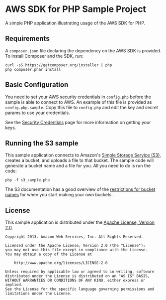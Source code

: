 # AWS SDK for PHP Sample Project

A simple PHP application illustrating usage of the AWS SDK for PHP.

## Requirements

A `composer.json` file declaring the dependency on the AWS SDK is provided. To
install Composer and the SDK, run:
    
    curl -sS https://getcomposer.org/installer | php
    php composer.phar install

## Basic Configuration

You need to set your AWS security credentials in `config.php` before the sample
is able to connect to AWS. An example of this file is provided as
`config.php.sample`. Copy this file to `config.php` and edit the key and secret
params to use your credentials.

See the [Security Credentials](http://aws.amazon.com/security-credentials) page
for more information on getting your keys.

## Running the S3 sample

This sample application connects to Amazon's [Simple Storage Service (S3)](http://aws.amazon.com/s3),
creates a bucket, and uploads a file to that bucket. The sample code will
generate a bucket name and a file for you. All you need to do is run the
code:

    php -f s3_sample.php

The S3 documentation has a good overview of the [restrictions for bucket names](http://docs.aws.amazon.com/AmazonS3/latest/dev/BucketRestrictions.html)
for when you start making your own buckets.

## License

This sample application is distributed under the
[Apache License, Version 2.0](http://www.apache.org/licenses/LICENSE-2.0).

```no-highlight
Copyright 2013. Amazon Web Services, Inc. All Rights Reserved.

Licensed under the Apache License, Version 2.0 (the "License");
you may not use this file except in compliance with the License.
You may obtain a copy of the License at

    http://www.apache.org/licenses/LICENSE-2.0

Unless required by applicable law or agreed to in writing, software
distributed under the License is distributed on an "AS IS" BASIS,
WITHOUT WARRANTIES OR CONDITIONS OF ANY KIND, either express or implied.
See the License for the specific language governing permissions and
limitations under the License.
```
